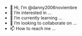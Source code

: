- 👋 Hi, I’m @danny2006noviembre
- 👀 I’m interested in ...
- 🌱 I’m currently learning ...
- 💞️ I’m looking to collaborate on ...
- 📫 How to reach me ...

<!---
danny2006noviembre/danny2006noviembre is a ✨ special ✨ repository because its `README.md` (this file) appears on your GitHub profile.
You can click the Preview link to take a look at your changes.
--->
